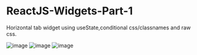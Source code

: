 # ReactJS-Widgets-Part-1
Horizontal tab widget using useState,conditional css/classnames and raw css. 


![image](https://github.com/CassMarkG/ReactJS-Widgets-Part-1/assets/78866517/daabcff3-7020-4295-8a33-e8f0d7c5be32)
![image](https://github.com/CassMarkG/ReactJS-Widgets-Part-1/assets/78866517/c605515a-49d3-4d7b-800f-0d5df5d4ca0c)
![image](https://github.com/CassMarkG/ReactJS-Widgets-Part-1/assets/78866517/681a96c3-fb37-4fc1-9b96-01c010bd819b)
